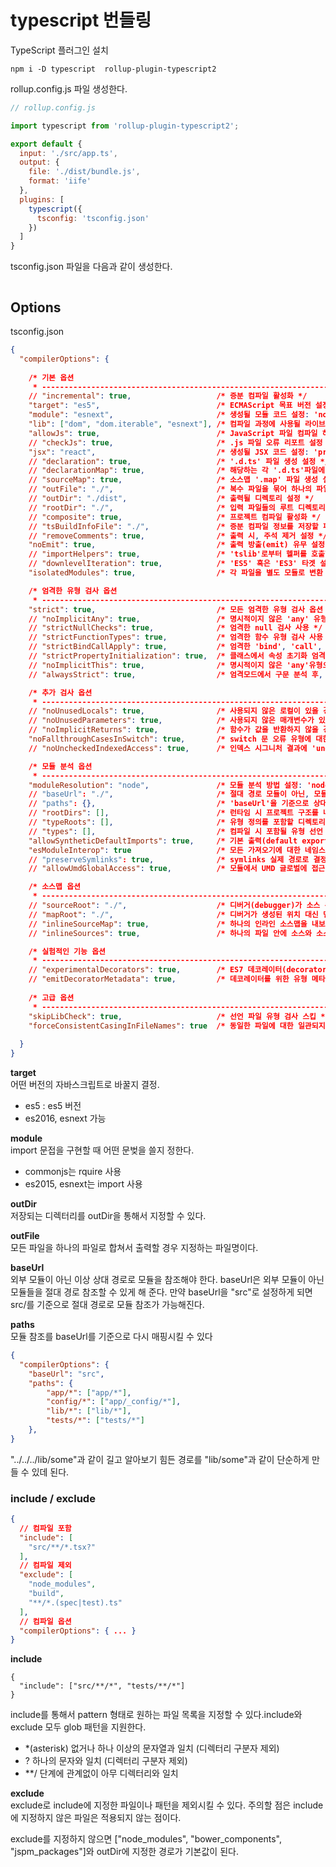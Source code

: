 # typescript  번들링



TypeScript 플러그인 설치 

```shell
npm i -D typescript  rollup-plugin-typescript2
```



rollup.config.js 파일 생성한다. 
```jsx
// rollup.config.js

import typescript from 'rollup-plugin-typescript2';

export default {
  input: './src/app.ts',
  output: {
    file: './dist/bundle.js',
    format: 'iife'
  },
  plugins: [
    typescript({
      tsconfig: 'tsconfig.json'
    })
  ]
}
```

tsconfig.json 파일을 다음과 같이 생성한다. 
```json
```

## Options
tsconfig.json
```json
{
  "compilerOptions": {
  
    /* 기본 옵션
     * ------------------------------------------------------------------------------------------------------------------------------------------------ */
    // "incremental": true,                   /* 증분 컴파일 활성화 */ 
    "target": "es5",                          /* ECMAScript 목표 버전 설정: 'ES3'(기본), 'ES5', 'ES2015', 'ES2016', 'ES2017','ES2018', 'ES2019', 'ES2020', or 'ESNEXT'. */
    "module": "esnext",                       /* 생성될 모듈 코드 설정: 'none', 'commonjs', 'amd', 'system', 'umd', 'es2015', 'es2020', or 'ESNext'. */
    "lib": ["dom", "dom.iterable", "esnext"], /* 컴파일 과정에 사용될 라이브러리 파일 설정 */
    "allowJs": true,                          /* JavaScript 파일 컴파일 허용 */
    // "checkJs": true,                       /* .js 파일 오류 리포트 설정 */
    "jsx": "react",                           /* 생성될 JSX 코드 설정: 'preserve', 'react-native', or 'react'. */
    // "declaration": true,                   /* '.d.ts' 파일 생성 설정 */
    // "declarationMap": true,                /* 해당하는 각 '.d.ts'파일에 대한 소스 맵 생성 */
    // "sourceMap": true,                     /* 소스맵 '.map' 파일 생성 설정 */
    // "outFile": "./",                       /* 복수 파일을 묶어 하나의 파일로 출력 설정 */
    // "outDir": "./dist",                    /* 출력될 디렉토리 설정 */
    // "rootDir": "./",                       /* 입력 파일들의 루트 디렉토리 설정. --outDir 옵션을 사용해 출력 디렉토리 설정이 가능 */
    // "composite": true,                     /* 프로젝트 컴파일 활성화 */
    // "tsBuildInfoFile": "./",               /* 증분 컴파일 정보를 저장할 파일 지정 */
    // "removeComments": true,                /* 출력 시, 주석 제거 설정 */
    "noEmit": true,                           /* 출력 방출(emit) 유무 설정 */
    // "importHelpers": true,                 /* 'tslib'로부터 헬퍼를 호출할 지 설정 */
    // "downlevelIteration": true,            /* 'ES5' 혹은 'ES3' 타겟 설정 시 Iterables 'for-of', 'spread', 'destructuring' 완벽 지원 설정 */
    "isolatedModules": true,                  /* 각 파일을 별도 모듈로 변환 ('ts.transpileModule'과 유사) */

    /* 엄격한 유형 검사 옵션
     * ------------------------------------------------------------------------------------------------------------------------------------------------ */
    "strict": true,                           /* 모든 엄격한 유형 검사 옵션 활성화 */
    // "noImplicitAny": true,                 /* 명시적이지 않은 'any' 유형으로 표현식 및 선언 사용 시 오류 발생 */
    // "strictNullChecks": true,              /* 엄격한 null 검사 사용 */
    // "strictFunctionTypes": true,           /* 엄격한 함수 유형 검사 사용 */
    // "strictBindCallApply": true,           /* 엄격한 'bind', 'call', 'apply' 함수 메서드 사용 */
    // "strictPropertyInitialization": true,  /* 클래스에서 속성 초기화 엄격 검사 사용 */
    // "noImplicitThis": true,                /* 명시적이지 않은 'any'유형으로 'this' 표현식 사용 시 오류 발생 */
    // "alwaysStrict": true,                  /* 엄격모드에서 구문 분석 후, 각 소스 파일에 "use strict" 코드를 출력 */

    /* 추가 검사 옵션
     * ------------------------------------------------------------------------------------------------------------------------------------------------ */
    // "noUnusedLocals": true,                /* 사용되지 않은 로컬이 있을 경우, 오류로 보고 */
    // "noUnusedParameters": true,            /* 사용되지 않은 매개변수가 있을 경우, 오류로 보고 */
    // "noImplicitReturns": true,             /* 함수가 값을 반환하지 않을 경우, 오류로 보고 */
    "noFallthroughCasesInSwitch": true,       /* switch 문 오류 유형에 대한 오류 보고 */
    // "noUncheckedIndexedAccess": true,      /* 인덱스 시그니처 결과에 'undefined' 포함 */

    /* 모듈 분석 옵션
     * ------------------------------------------------------------------------------------------------------------------------------------------------ */
    "moduleResolution": "node",               /* 모듈 분석 방법 설정: 'node' (Node.js) 또는 'classic' (TypeScript pre-1.6). */
    // "baseUrl": "./",                       /* 절대 경로 모듈이 아닌, 모듈이 기본적으로 위치한 디렉토리 설정 (예: './modules-name') */
    // "paths": {},                           /* 'baseUrl'을 기준으로 상대 위치로 가져오기를 다시 매핑하는 항목 설정 */
    // "rootDirs": [],                        /* 런타임 시 프로젝트 구조를 나타내는 로트 디렉토리 목록 */
    // "typeRoots": [],                       /* 유형 정의를 포함할 디렉토리 목록 */
    // "types": [],                           /* 컴파일 시 포함될 유형 선언 파일 입력 */
    "allowSyntheticDefaultImports": true,     /* 기본 출력(default export)이 없는 모듈로부터 기본 호출을 허용 (이 코드는 단지 유형 검사만 수행) */
    "esModuleInterop": true                   /* 모든 가져오기에 대한 네임스페이스 객체 생성을 통해 CommonJS와 ES 모듈 간의 상호 운용성을 제공. 'allowSyntheticDefaultImports' 암시 */
    // "preserveSymlinks": true,              /* symlinks 실제 경로로 결정하지 않음 */
    // "allowUmdGlobalAccess": true,          /* 모듈에서 UMD 글로벌에 접근 허용 */

    /* 소스맵 옵션
     * ------------------------------------------------------------------------------------------------------------------------------------------------ */
    // "sourceRoot": "./",                    /* 디버거(debugger)가 소스 위치 대신 TypeScript 파일을 찾을 위치 설정 */
    // "mapRoot": "./",                       /* 디버거가 생성된 위치 대신 맵 파일을 찾을 위치 설정 */
    // "inlineSourceMap": true,               /* 하나의 인라인 소스맵을 내보내도록 설정 */
    // "inlineSources": true,                 /* 하나의 파일 안에 소스와 소스 코드를 함께 내보내도록 설정. '--inlineSourceMap' 또는 '--sourceMap' 설정이 필요 */

    /* 실험적인 기능 옵션
     * ------------------------------------------------------------------------------------------------------------------------------------------------ */
    // "experimentalDecorators": true,        /* ES7 데코레이터(decorators) 실험 기능 지원 설정 */
    // "emitDecoratorMetadata": true,         /* 데코레이터를 위한 유형 메타데이터 방출 실험 기능 지원 설정 */
    
    /* 고급 옵션
     * ------------------------------------------------------------------------------------------------------------------------------------------------ */
    "skipLibCheck": true,                     /* 선언 파일 유형 검사 스킵 */
    "forceConsistentCasingInFileNames": true  /* 동일한 파일에 대한 일관되지 않은 케이스 참조를 허용하지 않음 */
    
  }
}
```


**target**    
어떤 버전의 자바스크립트로 바꿀지 결정. 
* es5 : es5 버전 
* es2016, esnext 가능 

**module**    
import 문접을 구현할 때 어떤 문벚을 쓸지 정한다. 

* commonjs는 rquire 사용
* es2015, esnext는 import 사용






**outDir**    
저장되는 디렉터리를 outDir을 통해서 지정할 수 있다.    


**outFile**   
모든 파일을 하나의 파일로 합쳐서 출력할 경우 지정하는 파일명이다.



**baseUrl**    
외부 모듈이 아닌 이상 상대 경로로 모듈을 참조해야 한다. baseUrl은 외부 모듈이 아닌 모듈들을 절대 경로 참조할 수 있게 해 준다. 만약 baseUrl을 "src"로 설정하게 되면 src/를 기준으로 절대 경로로 모듈 참조가 가능해진다.


**paths**    
모듈 참조를 baseUrl를 기준으로 다시 매핑시킬 수 있다

```json
{
  "compilerOptions": {
    "baseUrl": "src",
    "paths": {
        "app/*": ["app/*"],
        "config/*": ["app/_config/*"],
        "lib/*": ["lib/*"],
        "tests/*": ["tests/*"]
    },
}
```

"../../../lib/some"과 같이 길고 알아보기 힘든 경로를 "lib/some"과 같이 단순하게 만들 수 있데 된다.



### include / exclude
```json
{
  // 컴파일 포함
  "include": [
    "src/**/*.tsx?"
  ],
  // 컴파일 제외
  "exclude": [
    "node_modules",
    "build",
    "**/*.(spec|test).ts"
  ],
  // 컴파일 옵션
  "compilerOptions": { ... }
}
```


**include**    
```
{
  "include": ["src/**/*", "tests/**/*"]
}
```
include를 통해서 pattern 형태로 원하는 파일 목록을 지정할 수 있다.include와 exclude 모두 glob 패턴을 지원한다.

- *(asterisk) 없거나 하나 이상의 문자열과 일치 (디렉터리 구분자 제외)
- ? 하나의 문자와 일치 (디렉터리 구분자 제외)
- **/ 단계에 관계없이 아무 디렉터리와 일치

**exclude**    
exclude로 include에 지정한 파일이나 패턴을 제외시킬 수 있다. 주의할 점은 include에 지정하지 않은 파일은 적용되지 않는 점이다.

exclude를 지정하지 않으면 ["node_modules", "bower_components", "jspm_packages"]와 outDir에 지정한 경로가 기본값이 된다.






